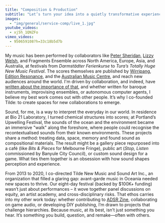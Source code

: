 ```yaml
---
title: "Composition & Production"
subtitle: "Let’s turn your idea into a quietly transformative experience that is creatively uncompromising."
images:
  - "img/general/service-comp/live_1.jpg"
youtube_videos:
  - xj5h_1QNZFo
vimeo_videos:
  - 950659108?h=33c18b5d7b
---
```

My music has been performed by collaborators like [Peter Sheridan](https://www.marriedflutes.net/), [Lizzy Welsh](https://www.lizzywelsh.com/), and Fragments Ensemble across North America, Europe, Asia, and Australia, at festivals from *Darmstädter Ferienkurse* to *Tura’s Totally Huge New Music Festival*. The scores themselves are published by [Wirripang](https://www.australiancomposers.com), [Edition Resonance](https://www.edition-resonance.xyz), and the [Australian Music Centre](https://www.australianmusiccentre.com.au), and reach new audiences around the world. I'm driven by collaboration, and indeed, have [written about the importance of that](https://www.cambridgescholars.com/product/978-1-5275-0577-3), and whether written for baroque instruments, improvising ensembles, or autonomous computer agents, I believe my best work comes out with other people. It’s why I co-founded Tilde: to create spaces for new collaborations to emerge.

Sound, for me, is a way to interpret the everyday in our world. In residence at Bio 21 Laboratory, I turned chemical structures into scores; at Portland’s Upwelling Festival, the sounds of the ocean and the environment became an immersive "walk" along the foreshore, where people could recognise the recontextualised sounds from their known environments. These projects share a method: treating data, space, memory and found sound as compositional materials. The result might be a gallery piece repurposed into a café (like *Bits & Pieces* for Melbourne Fringe), public art (*Stop, Listen* commissioned by Banyule City Council), or custom sound design for a game. What ties them together is an obsession with how sound shapes perception and experience.

From 2013 to 2020, I co-directed Tilde New Music and Sound Art Inc., an organization that filled a glaring gap: avant-garde music in Oceania needed new spaces to thrive. Our eight-day festival (backed by $100K+ funding) wasn’t just about performances – it wove together panel discussions on equity, an artist academy, and cross-disciplinary risks. That ethos carries into my other work today: whether contributing to [ADSR Zine](https://www.adsrzine.com/), collaborating on game audio, or developing DIY publishing, I’m drawn to projects that challenge hierarchies. Because music, at its best, isn’t just something you hear. It’s something you build, question, and remake—often with others.